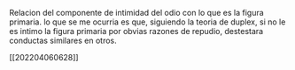 Relacion del componente de intimidad del odio con lo que es la figura primaria.
lo que se me ocurria es que, siguiendo la teoria de duplex, si no le es intimo la figura primaria por obvias razones de repudio, destestara conductas similares en otros.

[[202204060628]]